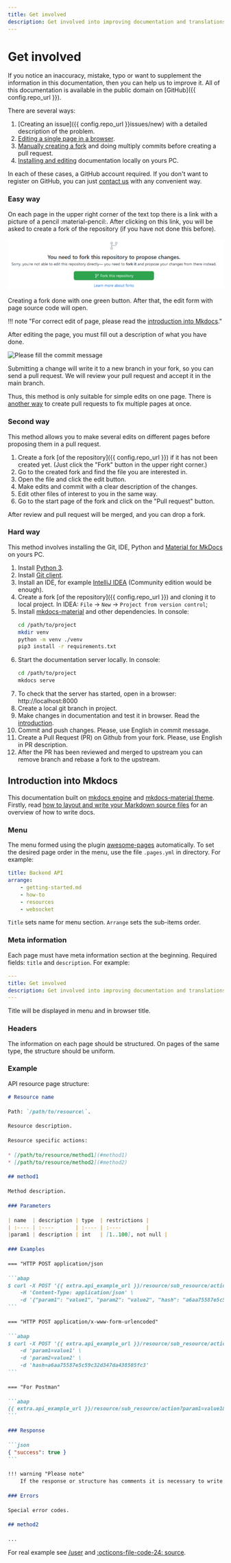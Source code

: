 ```yaml
---
title: Get involved
description: Get involved into improving documentation and translations of the Navixy Platform
---
```


# Get involved

If you notice an inaccuracy, mistake, typo or want to supplement the information in 
this documentation, then you can help us to improve it. All of this documentation is available in the 
public domain on [GitHub]({{ config.repo_url }}).

There are several ways:

1.  [Creating an issue]({{ config.repo_url }}issues/new) with a detailed description of the problem.
1.  [Editing a single page in a browser](#easy-way).
1.  [Manually creating a fork](#second-way) and doing multiply commits before creating a pull request.
1.  [Installing and editing](#hard-way) documentation locally on yours PC.

In each of these cases, a GitHub account required.
If you don't want to register on GitHub, you can just [contact us](contacts.md) with any convenient way.

### Easy way

On each page in the upper right corner of the text top there is a link with a picture of a pencil :material-pencil:.
After clicking on this link, you will be asked to create a fork of the repository (if you have
not done this before). 

![Create your fork](./assets/fork-proposal.png)

Creating a fork done with one green button. After that, the edit form with page source code will open.

!!! note "For correct edit of page, please read the [introduction into Mkdocs](#introduction-into-mkdocs)."

After editing the page, you must fill out a description of what you have done.

![Please fill the commit message](./assets/commit-message.png)

Submitting a change will write it to a new branch in your fork, so you can send a pull request. 
We will review your pull request and accept it in the main branch.

Thus, this method is only suitable for simple edits on one page.
There is [another way](#second-way) to create pull requests to fix multiple pages at once.

### Second way

This method allows you to make several edits on different pages before proposing them in a pull request.

1.  Create a fork [of the repository]({{ config.repo_url }}) if it has not been created yet.
    (Just click the "Fork" button in the upper right corner.)
1.  Go to the created fork and find the file you are interested in.
1.  Open the file and click the edit button.
1.  Make edits and commit with a clear description of the changes.
1.  Edit other files of interest to you in the same way.
1.  Go to the start page of the fork and click on the "Pull request" button.

After review and pull request will be merged, and you can drop a fork.

### Hard way

This method involves installing the Git, IDE, Python and 
[Material for MkDocs](https://squidfunk.github.io/mkdocs-material) on yours PC.

1. Install [Python 3](https://www.python.org/downloads/).
1. Install [Git client](https://git-scm.com/downloads).
1. Install an IDE, for example [IntelliJ IDEA](https://www.jetbrains.com/idea/) (Community edition would be enough).
1. Create a fork [of the repository]({{ config.repo_url }}) and cloning it to local project. 
   In IDEA: `File` -> `New` -> `Project from version control`;
1. Install [mkdocs-material](https://squidfunk.github.io/mkdocs-material) and other dependencies. In console:
   ```sh
   cd /path/to/project
   mkdir venv
   python -m venv ./venv
   pip3 install -r requirements.txt
   ```
1. Start the documentation server locally. In console:
   ```sh
   cd /path/to/project
   mkdocs serve
   ```
1. To check that the server has started, open in a browser: http://localhost:8000
1. Create a local git branch in project.
1. Make changes in documentation and test it in browser. 
   Read the [introduction](#introduction-into-mkdocs).
1. Commit and push changes. Please, use English in commit message.
1. Create a Pull Request (PR) on Github from your fork. Please, use English in PR description.
1. After the PR has been reviewed and merged to upstream you can remove
   branch and rebase a fork to the upstream.

## Introduction into Mkdocs

This documentation built on [mkdocs engine](https://mkdocs.org) and [mkdocs-material theme](https://squidfunk.github.io/mkdocs-material).
Firstly, read [how to layout and write your Markdown source files](https://mkdocs.org/user-guide/writing-your-docs)
for an overview of how to write docs.

### Menu

The menu formed using the plugin [awesome-pages](https://github.com/lukasgeiter/mkdocs-awesome-pages-plugin) automatically.
To set the desired page order in the menu, use the file `.pages.yml` in directory.
For example:

```yaml
title: Backend API
arrange:
    - getting-started.md
    - how-to
    - resources
    - websocket
```

`Title` sets name for menu section. `Arrange` sets the sub-items order.

### Meta information

Each page must have meta information section at the beginning. Required fields: `title` and `description`. 
For example:

```yaml
---
title: Get involved
description: Get involved into improving documentation and translations of the Navixy Platform
---
```

Title will be displayed in menu and in browser title.

### Headers

The information on each page should be structured. On pages of the same type, 
the structure should be uniform.

### Example

API resource page structure:

````markdown
# Resource name

Path: `/path/to/resource\`.

Resource description.

Resource specific actions:

* [/path/to/resource/method1](#method1)
* [/path/to/resource/method2](#method2)

## method1

Method description.

### Parameters

| name  | description | type  | restrictions |
| :---- | :----       | :---- | :----        |
|param1 | description | int   | [1..100], not null |

### Examples

=== "HTTP POST application/json

```abap
$ curl -X POST '{{ extra.api_example_url }}/resource/sub_resource/action' \
    -H 'Content-Type: application/json' \ 
    -d '{"param1": "value1", "param2": "value2", "hash": "a6aa75587e5c59c32d347da438505fc3"}'
```

=== "HTTP POST application/x-www-form-urlencoded"

```abap
$ curl -X POST '{{ extra.api_example_url }}/resource/sub_resource/action' \
    -d 'param1=value1' \
    -d 'param2=value2' \
    -d 'hash=a6aa75587e5c59c32d347da438505fc3' 
```

=== "For Postman"

```abap
{{ extra.api_example_url }}/resource/sub_resource/action?param1=value1&hash=a6aa75587e5c59c32d347da438505fc3
```

### Response

```json
{ "success": true }
```

!!! warning "Please note"
    If the response or structure has comments it is necessary to write these comments separately in the form of a list below

### Errors

Special error codes.

## method2

...

````

For real example see [/user](../backend-api/resources/commons/user/index.md) and
[:octicons-file-code-24: source](https://raw.githubusercontent.com/SquareGPS/navixy-api/master/docs/backend-api/resources/commons/user/user.md).
